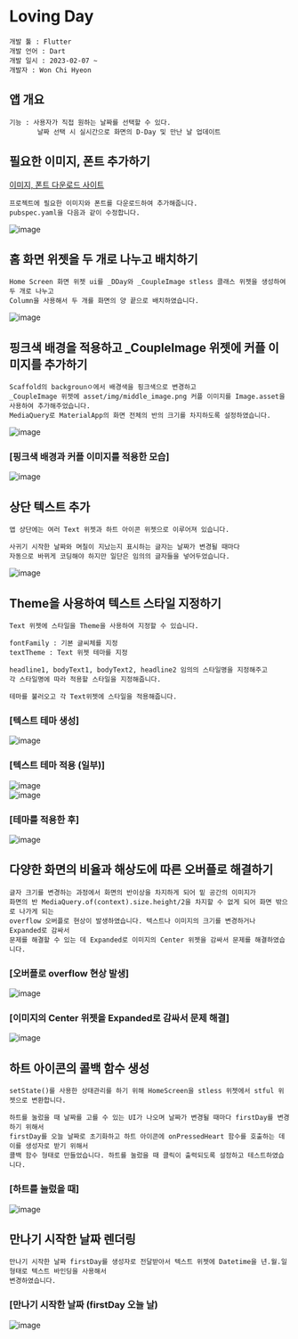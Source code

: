 # Loving Day

```
개발 툴 : Flutter
개발 언어 : Dart
개발 일시 : 2023-02-07 ~ 
개발자 : Won Chi Hyeon
```

## 앱 개요
```
기능 : 사용자가 직접 원하는 날짜를 선택할 수 있다.
       날짜 선택 시 실시간으로 화면의 D-Day 및 만난 날 업데이트
```

## 필요한 이미지, 폰트 추가하기
[이미지, 폰트 다운로드 사이트](https://github.com/codefactory-co/golden-rabbit-flutter-novice/tree/main/ch09/u_and_i/asset)
```
프로젝트에 필요한 이미지와 폰트를 다운로드하여 추가해줍니다.
pubspec.yaml을 다음과 같이 수정합니다.
```
![image](https://user-images.githubusercontent.com/58906858/217136886-e1c07ce1-6f09-429b-b29c-64b8f7264762.png)

## 홈 화면 위젯을 두 개로 나누고 배치하기
```
Home Screen 화면 위젯 ui를 _DDay와 _CoupleImage stless 클래스 위젯을 생성하여 두 개로 나누고
Column을 사용해서 두 개를 화면의 양 끝으로 배치하였습니다.
```
![image](https://user-images.githubusercontent.com/58906858/217138393-372493d0-7c23-4951-a0ea-a52260d886d9.png)

## 핑크색 배경을 적용하고 _CoupleImage 위젯에 커플 이미지를 추가하기
```
Scaffold의 backgrounㅇ에서 배경색을 핑크색으로 변경하고
_CoupleImage 위젯에 asset/img/middle_image.png 커플 이미지를 Image.asset을 사용하여 추가해주었습니다.
MediaQuery로 MaterialApp의 화면 전체의 반의 크기를 차지하도록 설정하였습니다.
```
![image](https://user-images.githubusercontent.com/58906858/217140807-3b3d4bbd-a4c6-4cf4-baf7-0afdd044b3d6.png)

### [핑크색 배경과 커플 이미지를 적용한 모습]
![image](https://user-images.githubusercontent.com/58906858/217141040-5db7418b-4330-4ece-bd50-4827dded6e0c.png)

## 상단 텍스트 추가
```
앱 상단에는 여러 Text 위젯과 하트 아이콘 위젯으로 이루어져 있습니다.

사귀기 시작한 날짜와 며칠이 지났는지 표시하는 글자는 날짜가 변경될 때마다 
자동으로 바뀌게 코딩해야 하지만 일단은 임의의 글자들을 넣어두었습니다.
```
![image](https://user-images.githubusercontent.com/58906858/217420055-4b96f0b4-ad36-413c-b3a1-19ff2b42ebc1.png)

## Theme을 사용하여 텍스트 스타일 지정하기
```
Text 위젯에 스타일을 Theme을 사용하여 지정할 수 있습니다.

fontFamily : 기본 글씨체를 지정
textTheme : Text 위젯 테마를 지정

headline1, bodyText1, bodyText2, headline2 임의의 스타일명을 지정해주고
각 스타일명에 따라 적용할 스타일을 지정해줍니다.

테마를 불러오고 각 Text위젯에 스타일을 적용해줍니다.
```
### [텍스트 테마 생성]
![image](https://user-images.githubusercontent.com/58906858/217424134-cced2716-507c-4a5a-a4dd-ef001fcbbc24.png)

### [텍스트 테마 적용 (일부)]
![image](https://user-images.githubusercontent.com/58906858/217424345-9e0ffaac-d32f-48e3-8271-0affbf378a7c.png)   
![image](https://user-images.githubusercontent.com/58906858/217424224-bba39329-7d2e-402f-9157-0b1f85ddb6c0.png)

### [테마를 적용한 후]
![image](https://user-images.githubusercontent.com/58906858/217423985-aec5380d-a555-49d6-8587-de738f6497d2.png)

## 다양한 화면의 비율과 해상도에 따른 오버플로 해결하기
```
글자 크기를 변경하는 과정에서 화면의 반이상을 차지하게 되어 밑 공간의 이미지가
화면의 반 MediaQuery.of(context).size.height/2을 차지할 수 없게 되어 화면 밖으로 나가게 되는
overflow 오버플로 현상이 발생하였습니다. 텍스트나 이미지의 크기를 변경하거나 Expanded로 감싸서
문제를 해결할 수 있는 데 Expanded로 이미지의 Center 위젯을 감싸서 문제를 해결하였습니다.
```
### [오버플로 overflow 현상 발생]
![image](https://user-images.githubusercontent.com/58906858/217424813-0f1a2312-d45b-41cb-b137-2642f27b6e68.png)

### [이미지의 Center 위젯을 Expanded로 감싸서 문제 해결]
![image](https://user-images.githubusercontent.com/58906858/217425582-bfb0f7dd-ffc5-4ff4-8caf-9d689a85cb8e.png)

## 하트 아이콘의 콜백 함수 생성
```
setState()를 사용한 상태관리를 하기 위해 HomeScreen을 stless 위젯에서 stful 위젯으로 변환합니다.

하트를 눌렀을 때 날짜를 고를 수 있는 UI가 나오며 날짜가 변경될 때마다 firstDay를 변경하기 위해서
firstDay를 오늘 날짜로 초기화하고 하트 아이콘에 onPressedHeart 함수를 호출하는 데 이를 생성자로 받기 위해서
콜백 함수 형태로 만들었습니다. 하트를 눌렀을 때 클릭이 출력되도록 설정하고 테스트하였습니다.
```
### [하트를 눌렀을 때]
![image](https://user-images.githubusercontent.com/58906858/217429282-cd879d8d-c464-4855-ba32-3b2fe73a2058.png)

## 만나기 시작한 날짜 렌더링
```
만나기 시작한 날짜 firstDay를 생성자로 전달받아서 텍스트 위젯에 Datetime을 년.월.일 형태로 텍스트 바인딩을 사용해서
변경하였습니다.
```
### [만나기 시작한 날짜 (firstDay 오늘 날)
![image](https://user-images.githubusercontent.com/58906858/217430885-633aae93-8621-4342-aa6b-30c16b98a568.png)
